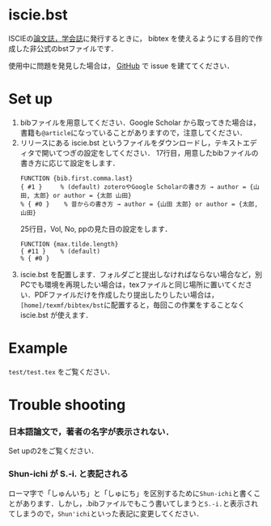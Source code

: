 # iscie.bst

ISCIEの[論文誌，学会誌](https://www.iscie.or.jp/pub/journal)に発行するときに， bibtex を使えるようにする目的で作成した非公式のbstファイルです．

使用中に問題を発見した場合は， [GitHub](https://github.com/knttnk/sci_bst) で issue を建ててください．

# Set up

1. bibファイルを用意してください．Google Scholar から取ってきた場合は，書籍も`@article`になっていることがありますので，注意してください．
2. リリースにある iscie.bst というファイルをダウンロードし，テキストエディタで開いてつぎの設定をしてください．
   17行目，用意したbibファイルの書き方に応じて設定をします．
   ```bst
   FUNCTION {bib.first.comma.last}
   { #1 }	  % (default) zoteroやGoogle Scholarの書き方 → author = {山田, 太郎} or author = {太郎 山田} 
   % { #0 }    % 昔からの書き方 → author = {山田 太郎} or author = {太郎, 山田}
   ```
   25行目，Vol, No, ppの見た目の設定をします．
   ```bst
   FUNCTION {max.tilde.length}
   { #11 }	  % (default)
   % { #0 }
   ```
3. iscie.bst を配置します．フォルダごと提出しなければならない場合など，別PCでも環境を再現したい場合は，texファイルと同じ場所に置いてください．PDFファイルだけを作成したり提出したりしたい場合は，`[home]/texmf/bibtex/bst`に配置すると，毎回この作業をすることなく iscie.bst が使えます．

# Example
`test/test.tex` をご覧ください．

# Trouble shooting
### 日本語論文で，著者の名字が表示されない．
Set upの2をご覧ください．

### Shun-ichi が S.-i. と表記される
ローマ字で「しゅんいち」と「しゅにち」を区別するために`Shun-ichi`と書くことがあります．しかし，.bibファイルでもこう書いてしまうと`S.-i.`と表示されてしまうので，`Shun'ichi`といった表記に変更してください．
